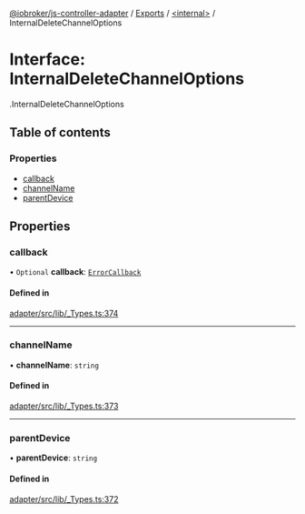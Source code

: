 [@iobroker/js-controller-adapter](../README.md) / [Exports](../modules.md) / [<internal\>](../modules/internal_.md) / InternalDeleteChannelOptions

# Interface: InternalDeleteChannelOptions

[<internal>](../modules/internal_.md).InternalDeleteChannelOptions

## Table of contents

### Properties

- [callback](internal_.InternalDeleteChannelOptions.md#callback)
- [channelName](internal_.InternalDeleteChannelOptions.md#channelname)
- [parentDevice](internal_.InternalDeleteChannelOptions.md#parentdevice)

## Properties

### callback

• `Optional` **callback**: [`ErrorCallback`](../modules/internal_.md#errorcallback)

#### Defined in

[adapter/src/lib/_Types.ts:374](https://github.com/ioBroker/ioBroker.js-controller/blob/d762c690/packages/adapter/src/lib/_Types.ts#L374)

___

### channelName

• **channelName**: `string`

#### Defined in

[adapter/src/lib/_Types.ts:373](https://github.com/ioBroker/ioBroker.js-controller/blob/d762c690/packages/adapter/src/lib/_Types.ts#L373)

___

### parentDevice

• **parentDevice**: `string`

#### Defined in

[adapter/src/lib/_Types.ts:372](https://github.com/ioBroker/ioBroker.js-controller/blob/d762c690/packages/adapter/src/lib/_Types.ts#L372)
